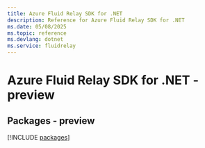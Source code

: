 ```yaml
---
title: Azure Fluid Relay SDK for .NET
description: Reference for Azure Fluid Relay SDK for .NET
ms.date: 05/08/2025
ms.topic: reference
ms.devlang: dotnet
ms.service: fluidrelay
---
```

# Azure Fluid Relay SDK for .NET - preview
## Packages - preview
[!INCLUDE [packages](fluid-relay-index.md)]
